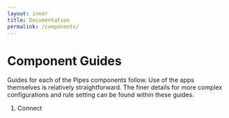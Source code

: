 ```yaml
---
layout: inner
title: Documentation
permalink: /components/
---
```


# Component Guides
Guides for each of the Pipes components follow.  Use of the apps themselves is relatively straightforward.  The finer details for more complex configurations and rule setting can be found within these guides.

1. Connect
